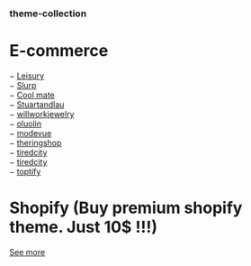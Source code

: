 ### theme-collection

# E-commerce

&minus; [Leisury](https://leisury.vn/) <br />
&minus; [Slurp](https://slurplaboratories.com/) <br />
&minus; [Cool mate](https://www.coolmate.me/) <br />
&minus; [Stuartandlau](https://stuartandlau.com/?fbclid=IwAR0Od6mPIpz4yQdHULLO9abcgK8flw3QzWdUNMbwMq9ASDwzWbLAmPiZQb8) <br />
&minus; [willworkjewelry](https://willworkjewelry.com/) <br />
&minus; [oluolin](https://oluolin.com/) <br />
&minus; [modevue](https://modevue.com/) <br />
&minus; [theringshop](https://theringshop.com/) <br />
&minus; [tiredcity](https://tiredcity.com/) <br />
&minus; [tiredcity](https://tiredcity.com/) <br />
&minus; [toptify](https://toptify.vn/) <br />

# Shopify (Buy premium shopify theme. Just 10$ !!!)
[See more](https://yanji.gumroad.com/)







